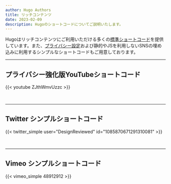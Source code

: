 ```yaml
---
author: Hugo Authors
title: リッチコンテンツ
date: 2023-02-09
description: Hugoのショートコードについてご説明いたします。
---
```


Hugoはリッチコンテンツにご利用いただける多くの[標準ショートコード](https://gohugo.io/content-management/shortcodes/#use-hugos-built-in-shortcodes)を提供しています。また、[プライバシー設定](https://gohugo.io/about/hugo-and-gdpr/)および静的やJSを利用しないSNSの埋め込みに利用するシンプルなショートコードもご用意しております。
<!--more-->
---

## プライバシー強化版YouTubeショートコード

{{< youtube ZJthWmvUzzc >}}

<br>

---

## Twitter シンプルショートコード

{{< twitter_simple user="DesignReviewed" id="1085870671291310081" >}}

<br>

---

## Vimeo シンプルショートコード

{{< vimeo_simple 48912912 >}}
